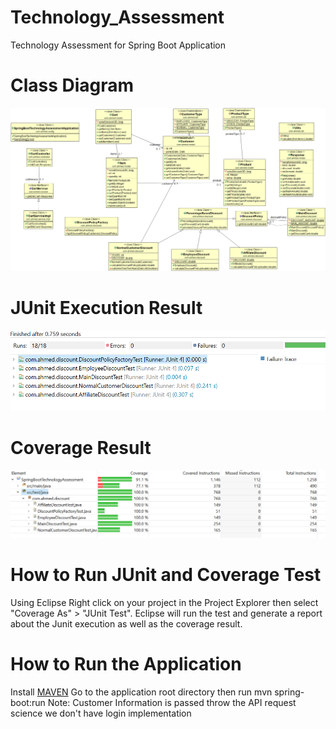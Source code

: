 # Technology_Assessment
Technology Assessment for Spring Boot Application


# Class Diagram
![alt text](https://github.com/AhmedEzz/Technology_Assessment/blob/master/TechnologyAssessment.png)

# JUnit Execution Result
![alt text](https://github.com/AhmedEzz/Technology_Assessment/blob/master/JUnit.PNG)

# Coverage Result
![alt text](https://github.com/AhmedEzz/Technology_Assessment/blob/master/covrage.PNG)

# How to Run JUnit and Coverage Test
Using Eclipse 
Right click on your project in the Project Explorer then select "Coverage As" > "JUnit Test". Eclipse will run the test and generate a report about the Junit execution as well as the coverage result. 

# How to Run the Application
Install [MAVEN](https://docs.wso2.com/display/IS323/Installing+Apache+Maven+on+Windows) 
Go to the application root directory then run mvn spring-boot:run 
Note: Customer Information is passed throw the API request science we don't have login implementation

